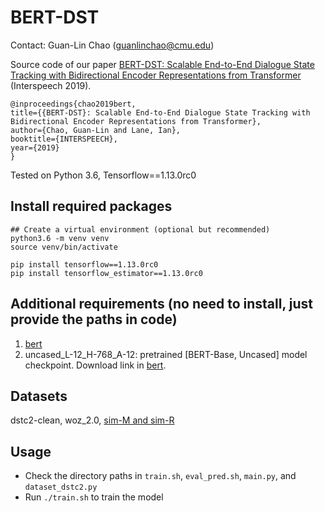 # BERT-DST

Contact: Guan-Lin Chao (guanlinchao@cmu.edu)

Source code of our paper [BERT-DST: Scalable End-to-End Dialogue State Tracking with Bidirectional Encoder Representations from Transformer](https://arxiv.org/abs/1907.03040) (Interspeech 2019).
```
@inproceedings{chao2019bert,
title={{BERT-DST}: Scalable End-to-End Dialogue State Tracking with Bidirectional Encoder Representations from Transformer},
author={Chao, Guan-Lin and Lane, Ian},
booktitle={INTERSPEECH},
year={2019}
}
```

Tested on Python 3.6, Tensorflow==1.13.0rc0

## Install required packages

```
## Create a virtual environment (optional but recommended)
python3.6 -m venv venv
source venv/bin/activate

pip install tensorflow==1.13.0rc0
pip install tensorflow_estimator==1.13.0rc0
```

## Additional requirements (no need to install, just provide the paths in code)
1. [bert](https://github.com/google-research/bert)
2. uncased_L-12_H-768_A-12: pretrained [BERT-Base, Uncased] model checkpoint. Download link in [bert](https://github.com/google-research/bert).

## Datasets
dstc2-clean, woz_2.0, [sim-M and sim-R](https://github.com/google-research-datasets/simulated-dialogue)

## Usage

* Check the directory paths in `train.sh`, `eval_pred.sh`, `main.py`, and `dataset_dstc2.py`
* Run `./train.sh` to train the model
